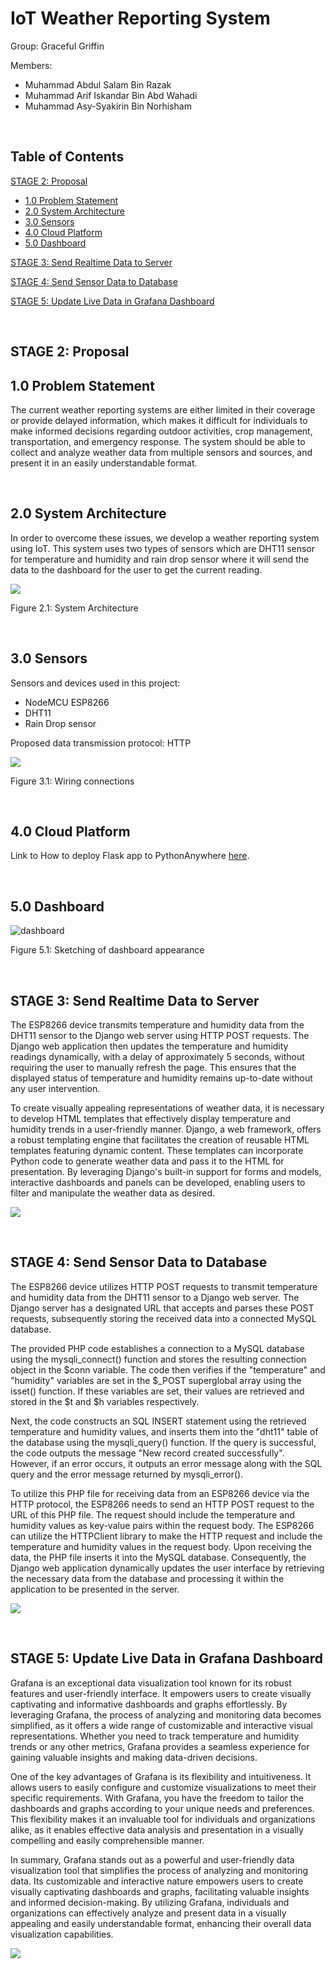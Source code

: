 # IoT Weather Reporting System

Group: Graceful Griffin

Members:
- Muhammad Abdul Salam Bin Razak
- Muhammad Arif Iskandar Bin Abd Wahadi
- Muhammad Asy-Syakirin Bin Norhisham

<br>

## Table of Contents

 [STAGE 2: Proposal](#stage-2-proposal)

+ [1.0 Problem Statement](#10-problem-statement)
+ [2.0 System Architecture](#20-system-architecture)
+ [3.0 Sensors](#30-sensors)
+ [4.0 Cloud Platform](#40-cloud-platform)
+ [5.0 Dashboard](#50-dashboard)

 [STAGE 3: Send Realtime Data to Server](#stage-3-send-realtime-data-to-server)

 [STAGE 4: Send Sensor Data to Database](#stage-4-send-sensor-data-to-database)

 [STAGE 5: Update Live Data in Grafana Dashboard](#stage-5-update-live-data-in-grafana-dashboard)
 
<br>

## STAGE 2: Proposal

## 1.0 Problem Statement

The current weather reporting systems are either limited in their coverage or provide delayed information, which makes it difficult for individuals to make informed decisions regarding outdoor activities, crop management, transportation, and emergency response. The system should be able to collect and analyze weather data from multiple sensors and sources, and present it in an easily understandable format. 

<br>

## 2.0 System Architecture

In order to overcome these issues, we develop a weather reporting system using IoT. This system uses two types of sensors which are DHT11 sensor for temperature and humidity and rain drop sensor where it will send the data to the dashboard for the user to get the current reading.

![](SYSTEM.jpeg)

Figure 2.1: System Architecture

<br>

## 3.0 Sensors

Sensors and devices used in this project:
- NodeMCU ESP8266
- DHT11 
- Rain Drop sensor

Proposed data transmission protocol: HTTP

![](sensors.png)

Figure 3.1: Wiring connections

<br>

## 4.0 Cloud Platform

Link to How to deploy Flask app to PythonAnywhere [here](https://youtu.be/yZY-izd_qI4).

<br>

## 5.0 Dashboard

![dashboard](https://github.com/Asy-Syakirin/stage2/assets/129646759/ff1203ab-e28f-46bd-b701-fbdd6a86baac)

Figure 5.1: Sketching of dashboard appearance

<br>

## STAGE 3: Send Realtime Data to Server

The ESP8266 device transmits temperature and humidity data from the DHT11 sensor to the Django web server using HTTP POST requests. The Django web application then updates the temperature and humidity readings dynamically, with a delay of approximately 5 seconds, without requiring the user to manually refresh the page. This ensures that the displayed status of temperature and humidity remains up-to-date without any user intervention.

To create visually appealing representations of weather data, it is necessary to develop HTML templates that effectively display temperature and humidity trends in a user-friendly manner. Django, a web framework, offers a robust templating engine that facilitates the creation of reusable HTML templates featuring dynamic content. These templates can incorporate Python code to generate weather data and pass it to the HTML for presentation. By leveraging Django's built-in support for forms and models, interactive dashboards and panels can be developed, enabling users to filter and manipulate the weather data as desired.

![](dashboard.png)

<br>

## STAGE 4: Send Sensor Data to Database

The ESP8266 device utilizes HTTP POST requests to transmit temperature and humidity data from the DHT11 sensor to a Django web server. The Django server has a designated URL that accepts and parses these POST requests, subsequently storing the received data into a connected MySQL database.

The provided PHP code establishes a connection to a MySQL database using the mysqli_connect() function and stores the resulting connection object in the $conn variable. The code then verifies if the "temperature" and "humidity" variables are set in the $_POST superglobal array using the isset() function. If these variables are set, their values are retrieved and stored in the $t and $h variables respectively.

Next, the code constructs an SQL INSERT statement using the retrieved temperature and humidity values, and inserts them into the "dht11" table of the database using the mysqli_query() function. If the query is successful, the code outputs the message "New record created successfully". However, if an error occurs, it outputs an error message along with the SQL query and the error message returned by mysqli_error().

To utilize this PHP file for receiving data from an ESP8266 device via the HTTP protocol, the ESP8266 needs to send an HTTP POST request to the URL of this PHP file. The request should include the temperature and humidity values as key-value pairs within the request body. The ESP8266 can utilize the HTTPClient library to make the HTTP request and include the temperature and humidity values in the request body. Upon receiving the data, the PHP file inserts it into the MySQL database. Consequently, the Django web application dynamically updates the user interface by retrieving the necessary data from the database and processing it within the application to be presented in the server.

![](database.png)

<br>

## STAGE 5: Update Live Data in Grafana Dashboard

Grafana is an exceptional data visualization tool known for its robust features and user-friendly interface. It empowers users to create visually captivating and informative dashboards and graphs effortlessly. By leveraging Grafana, the process of analyzing and monitoring data becomes simplified, as it offers a wide range of customizable and interactive visual representations. Whether you need to track temperature and humidity trends or any other metrics, Grafana provides a seamless experience for gaining valuable insights and making data-driven decisions.

One of the key advantages of Grafana is its flexibility and intuitiveness. It allows users to easily configure and customize visualizations to meet their specific requirements. With Grafana, you have the freedom to tailor the dashboards and graphs according to your unique needs and preferences. This flexibility makes it an invaluable tool for individuals and organizations alike, as it enables effective data analysis and presentation in a visually compelling and easily comprehensible manner.

In summary, Grafana stands out as a powerful and user-friendly data visualization tool that simplifies the process of analyzing and monitoring data. Its customizable and interactive nature empowers users to create visually captivating dashboards and graphs, facilitating valuable insights and informed decision-making. By utilizing Grafana, individuals and organizations can effectively analyze and present data in a visually appealing and easily understandable format, enhancing their overall data visualization capabilities.

![](grafana.png)

<br>
